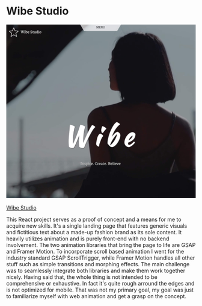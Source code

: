 # Wibe Studio

![](cover.jpg)

[Wibe Studio](https://studiowibe.netlify.app/)

This React project serves as a proof of concept and a means for me to acquire new skills. It's a single landing page that features generic visuals and fictitious text about a made-up fashion brand as its sole content. It heavily utilizes animation and is purely front-end with no backend involvement. The two animation libraries that bring the page to life are GSAP and Framer Motion. To incorporate scroll based animation I went for the industry standard GSAP ScrollTrigger, while Framer Motion handles all other stuff such as simple transitions and morphing effects. The main challenge was to seamlessly integrate both libraries and make them work together nicely. Having said that, the whole thing is not intended to be comprehensive or exhaustive. In fact it's quite rough arround the edges and is not optimized for mobile. That was not my primary goal, my goal was just to familiarize myself with web animation and get a grasp on the concept.

